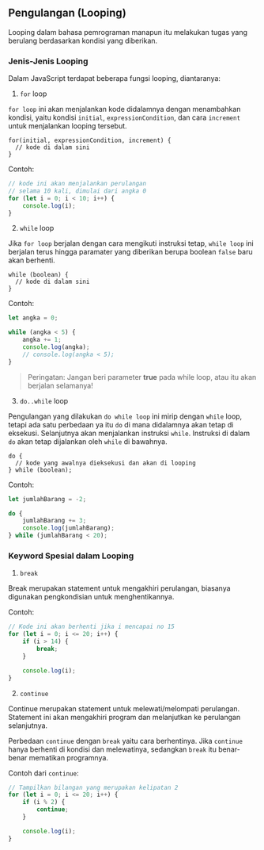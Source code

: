 ## Pengulangan (Looping)

Looping dalam bahasa pemrograman manapun itu melakukan tugas yang berulang berdasarkan kondisi yang diberikan.

### Jenis-Jenis Looping

Dalam JavaScript terdapat beberapa fungsi looping, diantaranya:

1. `for` loop

`for loop` ini akan menjalankan kode didalamnya dengan menambahkan kondisi, yaitu kondisi `initial`, `expressionCondition`, dan cara `increment` untuk menjalankan looping tersebut.

```
for(initial, expressionCondition, increment) {
  // kode di dalam sini
}
```

Contoh:

```js
// kode ini akan menjalankan perulangan
// selama 10 kali, dimulai dari angka 0
for (let i = 0; i < 10; i++) {
	console.log(i);
}
```

2. `while` loop

Jika `for loop` berjalan dengan cara mengikuti instruksi tetap, `while loop` ini berjalan terus hingga paramater yang diberikan berupa boolean `false` baru akan berhenti.

```
while (boolean) {
  // kode di dalam sini
}
```

Contoh:

```js
let angka = 0;

while (angka < 5) {
	angka += 1;
	console.log(angka);
	// console.log(angka < 5);
}
```

> Peringatan: Jangan beri parameter **true** pada while loop, atau itu akan berjalan selamanya!

3. `do..while` loop

Pengulangan yang dilakukan `do while loop` ini mirip dengan `while` loop, tetapi ada satu perbedaan ya itu `do` di mana didalamnya akan tetap di eksekusi. Selanjutnya akan menjalankan instruksi `while`. Instruksi di dalam `do` akan tetap dijalankan oleh `while` di bawahnya.

```
do {
  // kode yang awalnya dieksekusi dan akan di looping
} while (boolean);
```

Contoh:

```js
let jumlahBarang = -2;

do {
	jumlahBarang += 3;
	console.log(jumlahBarang);
} while (jumlahBarang < 20);
```

### Keyword Spesial dalam Looping

1. `break`

Break merupakan statement untuk mengakhiri perulangan, biasanya digunakan pengkondisian untuk menghentikannya.

Contoh:

```js
// Kode ini akan berhenti jika i mencapai no 15
for (let i = 0; i <= 20; i++) {
	if (i > 14) {
		break;
	}

	console.log(i);
}
```

2. `continue`

Continue merupakan statement untuk melewati/melompati perulangan. Statement ini akan mengakhiri program dan melanjutkan ke perulangan selanjutnya.

Perbedaan `continue` dengan `break` yaitu cara berhentinya. Jika `continue` hanya berhenti di kondisi dan melewatinya, sedangkan `break` itu benar-benar mematikan programnya.

Contoh dari `continue`:

```js
// Tampilkan bilangan yang merupakan kelipatan 2
for (let i = 0; i <= 20; i++) {
	if (i % 2) {
		continue;
	}

	console.log(i);
}
```
